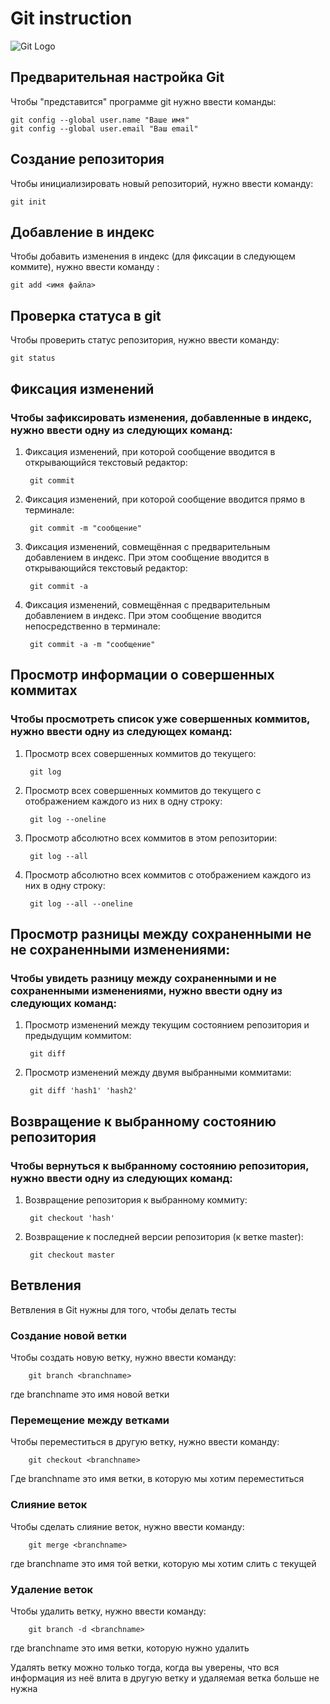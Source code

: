 # **Git instruction**
![Git Logo](git.png)

## Предварительная настройка Git

Чтобы "представится" программе git нужно ввести команды:

    git config --global user.name "Ваше имя"
    git config --global user.email "Ваш email"

## Создание репозитория

Чтобы инициализировать новый репозиторий, нужно ввести команду:

    git init

## Добавление в индекс

Чтобы добавить изменения в индекс (для фиксации в следующем коммите), нужно ввести команду :

    git add <имя файла>

## Проверка статуса в git

Чтобы проверить статус репозитория, нужно ввести команду:

    git status

## Фиксация изменений

### Чтобы зафиксировать изменения, добавленные в индекс, нужно ввести одну из следующих команд:

1. Фиксация изменений, при которой сообщение вводится в открывающийся текстовый редактор:

        git commit

2. Фиксация изменений, при которой сообщение вводится прямо в терминале:

        git commit -m "сообщение"

3. Фиксация изменений, совмещённая с предварительным добавлением в индекс. При этом сообщение вводится в открывающийся текстовый редактор:

        git commit -a

4. Фиксация изменений, совмещённая с предварительным добавлением в индекс. При этом сообщение вводится непосредственно в терминале:

        git commit -a -m "сообщение"

## Просмотр информации о совершенных коммитах

### Чтобы просмотреть список уже совершенных коммитов, нужно ввести одну из следующех команд:

1. Просмотр всех совершенных коммитов до текущего:

        git log

2. Просмотр всех совершенных коммитов до текущего с отображением каждого из них в одну строку:

        git log --oneline

3. Просмотр абсолютно всех коммитов в этом репозитории:

        git log --all

4. Просмотр абсолютно всех коммитов с отображением каждого из них в одну строку:

        git log --all --oneline

## Просмотр разницы между сохраненными не не сохраненными изменениями:

### Чтобы увидеть разницу между сохраненными и не сохраненными изменениями, нужно ввести одну из следующих команд:

1. Просмотр изменений между текущим состоянием репозитория и предыдущим коммитом:

        git diff

2. Просмотр изменений между двумя выбранными коммитами:

        git diff 'hash1' 'hash2'

## Возвращение к выбранному состоянию репозитория

### Чтобы вернуться к выбранному состоянию репозитория, нужно ввести одну из следующих команд:

1. Возвращение репозитория к выбранному коммиту:

        git checkout 'hash'

2. Возвращение к последней версии репозитория (к ветке master):

        git checkout master

## Ветвления

Ветвления в Git нужны для того, чтобы делать тесты

### Создание новой ветки

Чтобы создать новую ветку, нужно ввести команду:

        git branch <branchname>

где branchname это имя новой ветки

### Перемещение между ветками

Чтобы переместиться в другую ветку, нужно ввести команду:

        git checkout <branchname>

Где branchname это имя ветки, в которую мы хотим переместиться

### Слияние веток

Чтобы сделать слияние веток, нужно ввести команду:

        git merge <branchname>

где branchname это имя той ветки, которую мы хотим слить с текущей

### Удаление веток

Чтобы удалить ветку, нужно ввести команду:

        git branch -d <branchname>

где branchname это имя ветки, которую нужно удалить

Удалять ветку можно только тогда, когда вы уверены, что вся информация из неё влита в другую ветку и удаляемая ветка больше не нужна